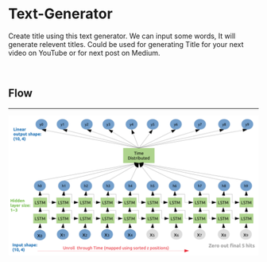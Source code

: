 # <strong>Text-Generator</strong> 

Create title using this text generator. We can input some words, It will generate relevent titles.
Could be used for generating  Title for your next video on YouTube or for next post on Medium.

<br>

## Flow
---

![](Image/im1.png)